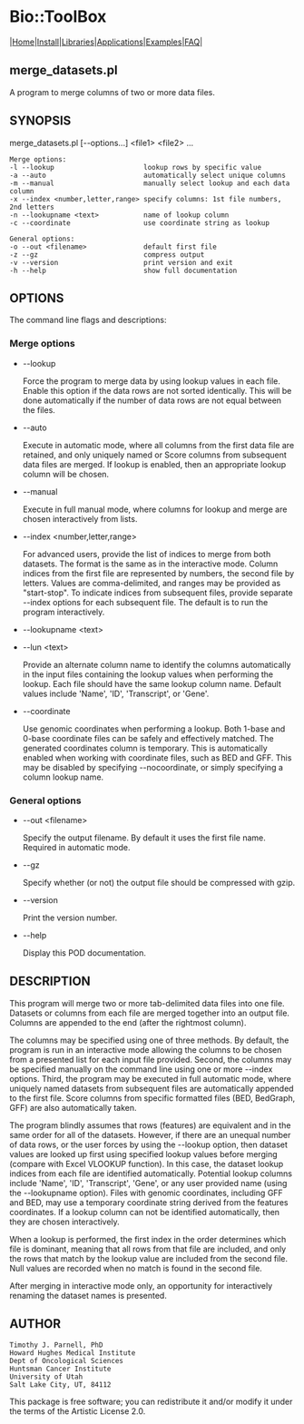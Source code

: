 # Bio::ToolBox

|[Home](ReadMe.md)|[Install](AdvancedInstallation.md)|[Libraries](Libraries.md)|[Applications](Applications.md)|[Examples](Examples.md)|[FAQ](FAQ.md)|

## merge\_datasets.pl

A program to merge columns of two or more data files.

## SYNOPSIS

merge\_datasets.pl \[--options...\] &lt;file1> &lt;file2> ...

    Merge options:
    -l --lookup                      lookup rows by specific value
    -a --auto                        automatically select unique columns
    -m --manual                      manually select lookup and each data column
    -x --index <number,letter,range> specify columns: 1st file numbers, 2nd letters 
    -n --lookupname <text>           name of lookup column
    -c --coordinate                  use coordinate string as lookup
    
    General options:
    -o --out <filename>              default first file
    -z --gz                          compress output
    -v --version                     print version and exit
    -h --help                        show full documentation

## OPTIONS

The command line flags and descriptions:

### Merge options

- --lookup

    Force the program to merge data by using lookup values in each file. 
    Enable this option if the data rows are not sorted identically.
    This will be done automatically if the number of data rows are not 
    equal between the files.

- --auto

    Execute in automatic mode, where all columns from the first data file 
    are retained, and only uniquely named or Score columns from subsequent 
    data files are merged. If lookup is enabled, then an appropriate 
    lookup column will be chosen.

- --manual

    Execute in full manual mode, where columns for lookup and merge are 
    chosen interactively from lists.

- --index &lt;number,letter,range>

    For advanced users, provide the list of indices to merge from both 
    datasets. The format is the same as in the interactive mode. Column 
    indices from the first file are represented by numbers, the second 
    file by letters. Values are comma-delimited, and ranges may be 
    provided as "start-stop". To indicate indices from subsequent files, 
    provide separate --index options for each subsequent file. The default 
    is to run the program interactively.

- --lookupname &lt;text>
- --lun &lt;text>

    Provide an alternate column name to identify the columns automatically 
    in the input files containing the lookup values when performing the 
    lookup. Each file should have the same lookup column name. Default 
    values include 'Name', 'ID', 'Transcript', or 'Gene'.

- --coordinate

    Use genomic coordinates when performing a lookup. Both 1-base and 0-base
    coordinate files can be safely and effectively matched. The generated
    coordinates column is temporary. This is automatically enabled when working
    with coordinate files, such as BED and GFF. This may be disabled by
    specifying --nocoordinate, or simply specifying a column lookup name.

### General options

- --out &lt;filename>

    Specify the output filename. By default it uses the first file name.
    Required in automatic mode.

- --gz

    Specify whether (or not) the output file should be compressed with gzip.

- --version

    Print the version number.

- --help

    Display this POD documentation.

## DESCRIPTION

This program will merge two or more tab-delimited data files into one file. 
Datasets or columns from each file are merged together into an output file. 
Columns are appended to the end (after the rightmost column). 

The columns may be specified using one of three methods. By default, 
the program is run in an interactive mode allowing the columns to be 
chosen from a presented list for each input file provided. Second, the 
columns may be specified manually on the command line using one or 
more --index options. Third, the program may be executed in full 
automatic mode, where uniquely named datasets from subsequent files 
are automatically appended to the first file. Score columns from 
specific formatted files (BED, BedGraph, GFF) are also automatically 
taken. 

The program blindly assumes that rows (features) are equivalent and in the 
same order for all of the datasets. However, if there are an 
unequal number of data rows, or the user forces by using the --lookup option, 
then dataset values are looked up first using specified lookup values before 
merging (compare with Excel VLOOKUP function). In this case, the dataset 
lookup indices from each file are identified automatically. Potential 
lookup columns include 'Name', 'ID', 'Transcript', 'Gene', or any user 
provided name (using the --lookupname option). Files with genomic coordinates, 
including GFF and BED, may use a temporary coordinate string derived from the 
features coordinates. If a lookup column can not be identified automatically, 
then they are chosen interactively.

When a lookup is performed, the first index in the order determines which 
file is dominant, meaning that all rows from that file are included, and only 
the rows that match by the lookup value are included from the second file. Null 
values are recorded when no match is found in the second file.

After merging in interactive mode only, an opportunity for interactively 
renaming the dataset names is presented.

## AUTHOR

    Timothy J. Parnell, PhD
    Howard Hughes Medical Institute
    Dept of Oncological Sciences
    Huntsman Cancer Institute
    University of Utah
    Salt Lake City, UT, 84112

This package is free software; you can redistribute it and/or modify
it under the terms of the Artistic License 2.0.  
